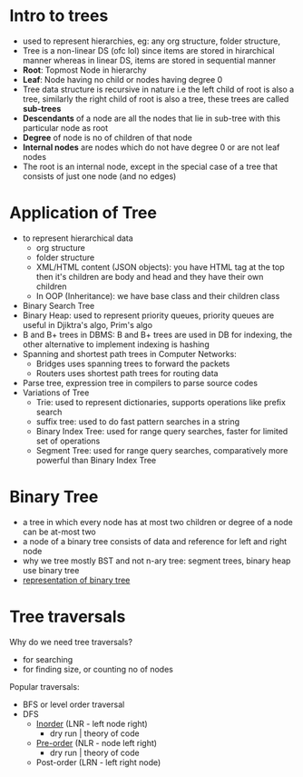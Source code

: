 # Intro to trees

-  used to represent hierarchies, eg: any org structure, folder structure, 
- Tree is a non-linear DS (ofc lol) since items are stored in hirarchical manner whereas in linear DS, items are stored in sequential manner 
- **Root**: Topmost Node in hierarchy 
- **Leaf**: Node having no child or nodes having degree 0 
- Tree data structure is recursive in nature i.e the left child of root is also a tree, similarly the right child of root is also a tree, these trees are called **sub-trees** 
- **Descendants** of a node are all the nodes that lie in sub-tree with this particular node as root
- **Degree** of node is no of children of that node
- **Internal nodes** are nodes which do not have degree 0 or are not leaf nodes 
- The root is an internal node, except in the special case of a tree that consists of just one node (and no edges)

# Application of Tree 
- to represent hierarchical data 
    - org structure 
    - folder structure
    - XML/HTML content (JSON objects): you have HTML tag at the top then it's children are body and head and they have their own children
    - In OOP (Inheritance): we have base class and their children class
- Binary Search Tree
- Binary Heap: used to represent priority queues, priority queues are useful in Djiktra's algo, Prim's algo
- B and B+ trees in DBMS: B and B+ trees are used in DB for indexing, the other alternative to implement indexing is hashing 
- Spanning and shortest path trees in Computer Networks: 
    - Bridges uses spanning trees to forward the packets 
    - Routers uses shortest path trees for routing data 
- Parse tree, expression tree in compilers to parse source codes
- Variations of Tree
    - Trie: used to represent dictionaries, supports operations like prefix search 
    - suffix tree: used to do fast pattern searches in a string 
    - Binary Index Tree: used for range query searches, faster for limited set of operations
    - Segment Tree: used for range query searches, comparatively more powerful than Binary Index Tree 

# Binary Tree

- a tree in which every node has at most two children or degree of a node can be at-most two
- a node of a binary tree consists of data and reference for left and right node 
- why we tree mostly BST and not n-ary tree: segment trees, binary heap use binary tree
- [representation of binary tree](basics.java)

# Tree traversals

Why do we need tree traversals?
- for searching
- for finding size, or counting no of nodes

Popular traversals:
- BFS or level order traversal
- DFS
    - [Inorder](inorder.java) (LNR - left node right)
        - dry run | theory of code
    - [Pre-order](preorder.java) (NLR - node left right)
        - dry run | theory of code
    - Post-order (LRN - left right node)